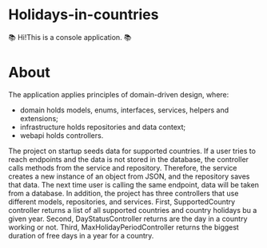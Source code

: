 # Holidays-in-countries
📚 Hi!This is a console application. 📚 

# About
The application applies principles of domain-driven design, where:
- domain holds models, enums, interfaces, services, helpers and extensions;
- infrastructure holds repositories and data context;
- webapi holds controllers.


The project on startup seeds data for supported countries. If a user tries to reach endpoints and the data is not stored in the database, the controller calls methods from the service and repository. Therefore, the service creates a new instance of an object from JSON, and the repository saves that data. The next time user is calling the same endpoint, data will be taken from a database.
In addition, the project has three controllers that use different models, repositories, and services. First, SupportedCountry controller returns a list of all supported countries and country holidays bu a given year. Second, DayStatusController returns are the day in a country working or not. Third, MaxHolidayPeriodController returns the biggest duration of free days in a year for a country.
